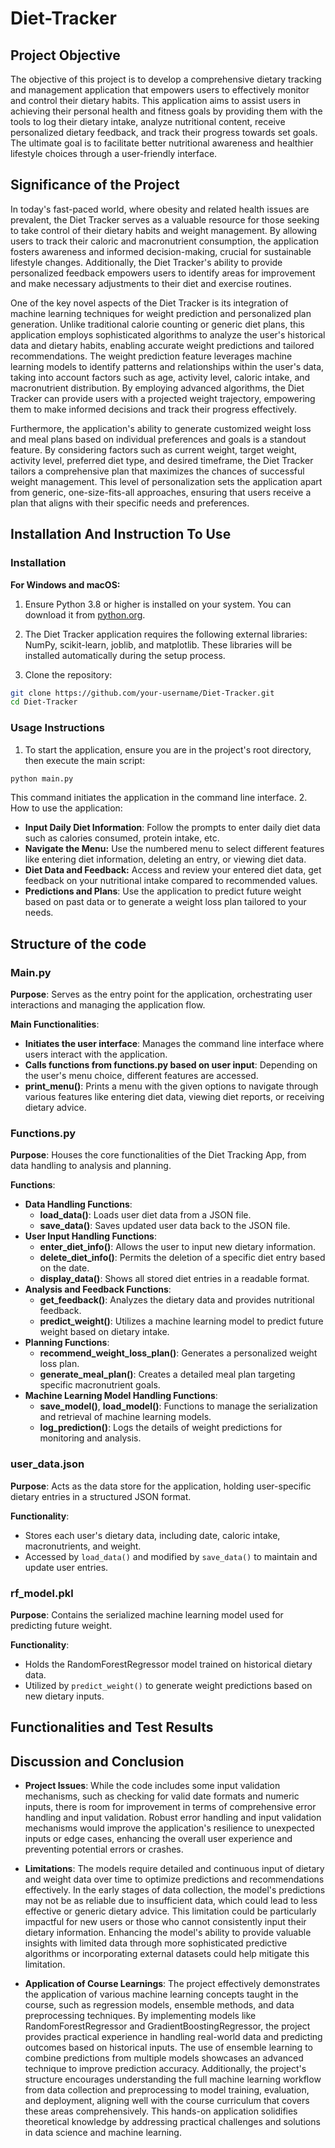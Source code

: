 # Diet-Tracker

## Project Objective
The objective of this project is to develop a comprehensive dietary tracking and management application that empowers users to effectively monitor and control their dietary habits. This application aims to assist users in achieving their personal health and fitness goals by providing them with the tools to log their dietary intake, analyze nutritional content, receive personalized dietary feedback, and track their progress towards set goals. The ultimate goal is to facilitate better nutritional awareness and healthier lifestyle choices through a user-friendly interface.

## Significance of the Project
In today's fast-paced world, where obesity and related health issues are prevalent, the Diet Tracker serves as a valuable resource for those seeking to take control of their dietary habits and weight management. By allowing users to track their caloric and macronutrient consumption, the application fosters awareness and informed decision-making, crucial for sustainable lifestyle changes. Additionally, the Diet Tracker's ability to provide personalized feedback empowers users to identify areas for improvement and make necessary adjustments to their diet and exercise routines.

One of the key novel aspects of the Diet Tracker is its integration of machine learning techniques for weight prediction and personalized plan generation. Unlike traditional calorie counting or generic diet plans, this application employs sophisticated algorithms to analyze the user's historical data and dietary habits, enabling accurate weight predictions and tailored recommendations. The weight prediction feature leverages machine learning models to identify patterns and relationships within the user's data, taking into account factors such as age, activity level, caloric intake, and macronutrient distribution. By employing advanced algorithms, the Diet Tracker can provide users with a projected weight trajectory, empowering them to make informed decisions and track their progress effectively.

Furthermore, the application's ability to generate customized weight loss and meal plans based on individual preferences and goals is a standout feature. By considering factors such as current weight, target weight, activity level, preferred diet type, and desired timeframe, the Diet Tracker tailors a comprehensive plan that maximizes the chances of successful weight management. This level of personalization sets the application apart from generic, one-size-fits-all approaches, ensuring that users receive a plan that aligns with their specific needs and preferences.

## Installation And Instruction To Use
### Installation
**For Windows and macOS:**
1. Ensure Python 3.8 or higher is installed on your system. You can download it from [python.org](https://www.python.org/downloads/).
2. The Diet Tracker application requires the following external libraries: NumPy, scikit-learn, joblib, and matplotlib. These libraries will be installed automatically during the setup process.
  
3. Clone the repository:
  ```bash
  git clone https://github.com/your-username/Diet-Tracker.git
  cd Diet-Tracker
```
### Usage Instructions
1. To start the application, ensure you are in the project's root directory, then execute the main script:
```bash
python main.py
```
This command initiates the application in the command line interface.
2. How to use the application:
- **Input Daily Diet Information**: Follow the prompts to enter daily diet data such as calories consumed, protein intake, etc.
- **Navigate the Menu:** Use the numbered menu to select different features like entering diet information, deleting an entry, or viewing diet data.
- **Diet Data and Feedback:** Access and review your entered diet data, get feedback on your nutritional intake compared to recommended values.
- **Predictions and Plans**: Use the application to predict future weight based on past data or to generate a weight loss plan tailored to your needs.

## Structure of the code
### Main.py
**Purpose**: Serves as the entry point for the application, orchestrating user interactions and managing the application flow.

**Main Functionalities**:
- **Initiates the user interface**: Manages the command line interface where users interact with the application.
- **Calls functions from functions.py based on user input**: Depending on the user's menu choice, different features are accessed.
- **print_menu()**: Prints a menu with the given options to navigate through various features like entering diet data, viewing diet reports, or receiving dietary advice.

### Functions.py
**Purpose**: Houses the core functionalities of the Diet Tracking App, from data handling to analysis and planning.

**Functions**:
- **Data Handling Functions**:
  - **load_data()**: Loads user diet data from a JSON file.
  - **save_data()**: Saves updated user data back to the JSON file.
- **User Input Handling Functions**:
  - **enter_diet_info()**: Allows the user to input new dietary information.
  - **delete_diet_info()**: Permits the deletion of a specific diet entry based on the date.
  - **display_data()**: Shows all stored diet entries in a readable format.
- **Analysis and Feedback Functions**:
  - **get_feedback()**: Analyzes the dietary data and provides nutritional feedback.
  - **predict_weight()**: Utilizes a machine learning model to predict future weight based on dietary intake.
- **Planning Functions**:
  - **recommend_weight_loss_plan()**: Generates a personalized weight loss plan.
  - **generate_meal_plan()**: Creates a detailed meal plan targeting specific macronutrient goals.
- **Machine Learning Model Handling Functions**:
  - **save_model()**, **load_model()**: Functions to manage the serialization and retrieval of machine learning models.
  - **log_prediction()**: Logs the details of weight predictions for monitoring and analysis.

### user_data.json
**Purpose**: Acts as the data store for the application, holding user-specific dietary entries in a structured JSON format.

**Functionality**:
- Stores each user's dietary data, including date, caloric intake, macronutrients, and weight.
- Accessed by `load_data()` and modified by `save_data()` to maintain and update user entries.

### rf_model.pkl
**Purpose**: Contains the serialized machine learning model used for predicting future weight.

**Functionality**:
- Holds the RandomForestRegressor model trained on historical dietary data.
- Utilized by `predict_weight()` to generate weight predictions based on new dietary inputs.


## Functionalities and Test Results




## Discussion and Conclusion
- **Project Issues**: While the code includes some input validation mechanisms, such as checking for valid date formats and numeric inputs, there is room for improvement in terms of comprehensive error handling and input validation. Robust error handling and input validation mechanisms would improve the application's resilience to unexpected inputs or edge cases, enhancing the overall user experience and preventing potential errors or crashes.

- **Limitations**: The models require detailed and continuous input of dietary and weight data over time to optimize predictions and recommendations effectively. In the early stages of data collection, the model's predictions may not be as reliable due to insufficient data, which could lead to less effective or generic dietary advice. This limitation could be particularly impactful for new users or those who cannot consistently input their dietary information. Enhancing the model's ability to provide valuable insights with limited data through more sophisticated predictive algorithms or incorporating external datasets could help mitigate this limitation.

- **Application of Course Learnings**: The project effectively demonstrates the application of various machine learning concepts taught in the course, such as regression models, ensemble methods, and data preprocessing techniques. By implementing models like RandomForestRegressor and GradientBoostingRegressor, the project provides practical experience in handling real-world data and predicting outcomes based on historical inputs. The use of ensemble learning to combine predictions from multiple models showcases an advanced technique to improve prediction accuracy. Additionally, the project's structure encourages understanding the full machine learning workflow from data collection and preprocessing to model training, evaluation, and deployment, aligning well with the course curriculum that covers these areas comprehensively. This hands-on application solidifies theoretical knowledge by addressing practical challenges and solutions in data science and machine learning.

